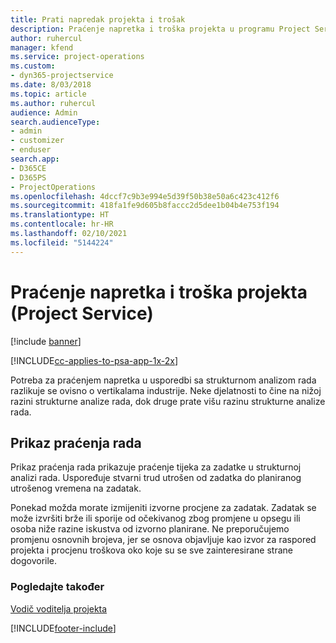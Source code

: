 ```yaml
---
title: Prati napredak projekta i trošak
description: Praćenje napretka i troška projekta u programu Project Service
author: ruhercul
manager: kfend
ms.service: project-operations
ms.custom:
- dyn365-projectservice
ms.date: 8/03/2018
ms.topic: article
ms.author: ruhercul
audience: Admin
search.audienceType:
- admin
- customizer
- enduser
search.app:
- D365CE
- D365PS
- ProjectOperations
ms.openlocfilehash: 4dccf7c9b3e994e5d39f50b38e50a6c423c412f6
ms.sourcegitcommit: 418fa1fe9d605b8faccc2d5dee1b04b4e753f194
ms.translationtype: HT
ms.contentlocale: hr-HR
ms.lasthandoff: 02/10/2021
ms.locfileid: "5144224"
---
```

# <a name="track-project-progress-and-cost-project-service"></a>Praćenje napretka i troška projekta (Project Service)

[!include [banner](../includes/psa-now-project-operations.md)]

[!INCLUDE[cc-applies-to-psa-app-1x-2x](../includes/cc-applies-to-psa-app-1x-2x.md)]

Potreba za praćenjem napretka u usporedbi sa strukturnom analizom rada razlikuje se ovisno o vertikalama industrije. Neke djelatnosti to čine na nižoj razini strukturne analize rada, dok druge prate višu razinu strukturne analize rada.  
  
## <a name="effort-tracking-view"></a>Prikaz praćenja rada  
Prikaz praćenja rada prikazuje praćenje tijeka za zadatke u strukturnoj analizi rada. Uspoređuje stvarni trud utrošen od zadatka do planiranog utrošenog vremena na zadatak.  
  
Ponekad možda morate izmijeniti izvorne procjene za zadatak. Zadatak se može izvršiti brže ili sporije od očekivanog zbog promjene u opsegu ili osoba niže razine iskustva od izvorno planirane. Ne preporučujemo promjenu osnovnih brojeva, jer se osnova objavljuje kao izvor za raspored projekta i procjenu troškova oko koje su se sve zainteresirane strane dogovorile.  
  
### <a name="see-also"></a>Pogledajte također  
 [Vodič voditelja projekta](../psa/project-manager-guide.md)


[!INCLUDE[footer-include](../includes/footer-banner.md)]